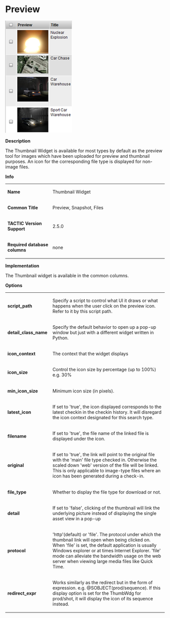# Preview

![image](media/1_thumb_overview.png)

**Description**

The Thumbnail Widget is available for most types by default as the
preview tool for images which have been uploaded for preview and
thumbnail purposes. An icon for the corresponding file type is displayed
for non-image files.

**Info**

<table>
<colgroup>
<col width="28%" />
<col width="71%" />
</colgroup>
<tbody>
<tr class="odd">
<td><p><strong>Name</strong></p></td>
<td><p>Thumbnail Widget</p></td>
</tr>
<tr class="even">
<td><p><strong>Common Title</strong></p></td>
<td><p>Preview, Snapshot, Files</p></td>
</tr>
<tr class="odd">
<td><p><strong>TACTIC Version Support</strong></p></td>
<td><p>2.5.0<br />
</p></td>
</tr>
<tr class="even">
<td><p><strong>Required database columns</strong></p></td>
<td><p>none</p></td>
</tr>
</tbody>
</table>

**Implementation**

The Thumbnail widget is available in the common columns.

**Options**

<table>
<colgroup>
<col width="28%" />
<col width="71%" />
</colgroup>
<tbody>
<tr class="odd">
<td><p><strong>script_path</strong></p></td>
<td><p>Specify a script to control what UI it draws or what happens when the user click on the preview icon. Refer to it by this script path.</p></td>
</tr>
<tr class="even">
<td><p><strong>detail_class_name</strong></p></td>
<td><p>Specify the default behavior to open up a pop-up window but just with a different widget written in Python.</p></td>
</tr>
<tr class="odd">
<td><p><strong>icon_context</strong></p></td>
<td><p>The context that the widget displays</p></td>
</tr>
<tr class="even">
<td><p><strong>icon_size</strong></p></td>
<td><p>Control the icon size by percentage (up to 100%) e.g. 30%</p></td>
</tr>
<tr class="odd">
<td><p><strong>min_icon_size</strong></p></td>
<td><p>Minimum icon size (in pixels).</p></td>
</tr>
<tr class="even">
<td><p><strong>latest_icon</strong></p></td>
<td><p>If set to 'true', the icon displayed corresponds to the latest checkin in the checkin history. It will disregard the icon context designated for this search type.</p></td>
</tr>
<tr class="odd">
<td><p><strong>filename</strong></p></td>
<td><p>If set to 'true', the file name of the linked file is displayed under the icon.</p></td>
</tr>
<tr class="even">
<td><p><strong>original</strong></p></td>
<td><p>If set to 'true', the link will point to the original file with the 'main' file type checked in. Otherwise the scaled down 'web' version of the file will be linked. This is only applicable to image-type files where an icon has been generated during a check-in.</p></td>
</tr>
<tr class="odd">
<td><p><strong>file_type</strong></p></td>
<td><p>Whether to display the file type for download or not.</p></td>
</tr>
<tr class="even">
<td><p><strong>detail</strong></p></td>
<td><p>If set to 'false', clicking of the thumbnail will link the underlying picture instead of displaying the single asset view in a pop-up</p></td>
</tr>
<tr class="odd">
<td><p><strong>protocol</strong></p></td>
<td><p>'http'(default) or 'file'. The protocol under which the thumbnail link will open when being clicked on. When 'file' is set, the default application is usually Windows explorer or at times Internet Explorer. 'file' mode can alleviate the bandwidth usage on the web server when viewing large media files like Quick Time.</p></td>
</tr>
<tr class="even">
<td><p><strong>redirect_expr</strong></p></td>
<td><p>Works similarly as the redirect but in the form of expression. e.g. @SOBJECT(prod/sequence). If this display option is set for the ThumbWdg for prod/shot, it will display the icon of its sequence instead.</p></td>
</tr>
</tbody>
</table>


